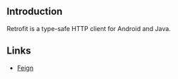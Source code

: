 ## Introduction

Retrofit is a type-safe HTTP client for Android and Java.





## Links

- [Feign](/docs/CS/Framework/Spring_Cloud/Feign.md)

